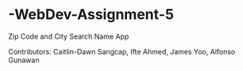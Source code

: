 # -WebDev-Assignment-5

Zip Code and City Search Name App

Contributors:
Caitlin-Dawn Sangcap, Ifte Ahmed, James Yoo, Alfonso Gunawan
